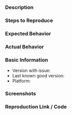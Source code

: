 ### Description

<!-- HERE -->

### Steps to Reproduce

<!-- HERE -->

### Expected Behavior

<!-- HERE -->

### Actual Behavior

<!-- HERE -->

### Basic Information

- Version with issue: <!-- HERE -->
- Last known good version: <!-- HERE -->
- Platform: <!-- HERE -->

### Screenshots

<!-- HERE -->

### Reproduction Link / Code

<!-- HERE -->
